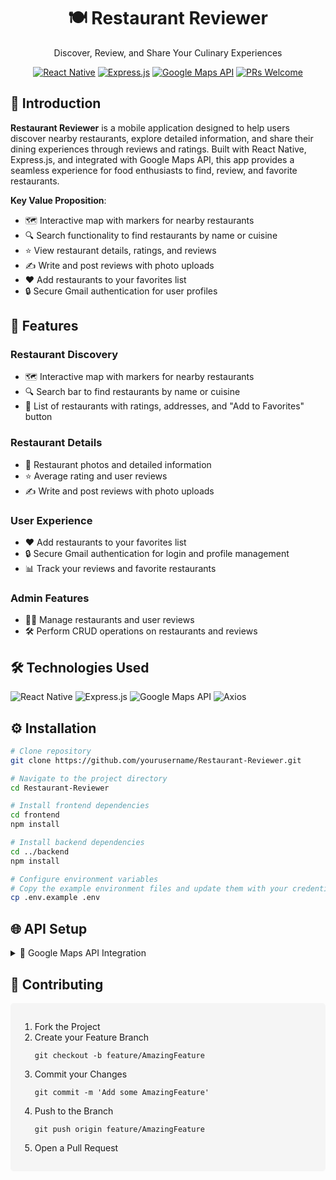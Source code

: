 
<h1 align="center">🍽️ Restaurant Reviewer</h1>
<p align="center">Discover, Review, and Share Your Culinary Experiences</p>

<div align="center">

[![React Native](https://img.shields.io/badge/React%20Native-0.73.6-61dafb?style=flat&logo=react)](https://reactnative.dev/)
[![Express.js](https://img.shields.io/badge/Express.js-4.18.2-000000?style=flat&logo=express)](https://expressjs.com/)
[![Google Maps API](https://img.shields.io/badge/Google%20Maps%20API-3.0-4285F4?style=flat&logo=google-maps)](https://developers.google.com/maps)
[![PRs Welcome](https://img.shields.io/badge/PRs-welcome-brightgreen.svg?style=flat)](https://makeapullrequest.com)

</div>

## 🌟 Introduction

**Restaurant Reviewer** is a mobile application designed to help users discover nearby restaurants, explore detailed information, and share their dining experiences through reviews and ratings. Built with React Native, Express.js, and integrated with Google Maps API, this app provides a seamless experience for food enthusiasts to find, review, and favorite restaurants.

**Key Value Proposition**:
- 🗺️ Interactive map with markers for nearby restaurants
- 🔍 Search functionality to find restaurants by name or cuisine
- ⭐ View restaurant details, ratings, and reviews
- ✍️ Write and post reviews with photo uploads
- ❤️ Add restaurants to your favorites list
- 🔒 Secure Gmail authentication for user profiles

<!--h2>🖼 Screenshots</h2>
<div align="center">
  <img src="./assets/screenshots/home.jpeg" width="30%" alt="Home Screen">
  <img src="./assets/screenshots/map.jpeg" width="30%" alt="Map View">
  <img src="./assets/screenshots/restaurant-list.jpeg" width="30%" alt="Restaurant List">
  
  <img src="./assets/screenshots/restaurant-detail.jpeg" width="30%" alt="Restaurant Detail">
  <img src="./assets/screenshots/review-form.jpeg" width="30%" alt="Review Form">
  <img src="./assets/screenshots/favorites.jpeg" width="30%" alt="Favorites">
</div-->

## 🚀 Features

### Restaurant Discovery
- 🗺️ Interactive map with markers for nearby restaurants
- 🔍 Search bar to find restaurants by name or cuisine
- 📜 List of restaurants with ratings, addresses, and "Add to Favorites" button

### Restaurant Details
- 📸 Restaurant photos and detailed information
- ⭐ Average rating and user reviews
- ✍️ Write and post reviews with photo uploads

### User Experience
- ❤️ Add restaurants to your favorites list
- 🔒 Secure Gmail authentication for login and profile management
- 📊 Track your reviews and favorite restaurants

### Admin Features
- 👨‍💼 Manage restaurants and user reviews
- 🛠️ Perform CRUD operations on restaurants and reviews

## 🛠️ Technologies Used

![React Native](https://img.shields.io/badge/-React_Native-61DAFB?logo=react&logoColor=white)
![Express.js](https://img.shields.io/badge/-Express.js-000000?logo=express&logoColor=white)
![Google Maps API](https://img.shields.io/badge/-Google%20Maps%20API-4285F4?logo=google-maps&logoColor=white)
![Axios](https://img.shields.io/badge/-Axios-5A29E4?logo=axios&logoColor=white)

## ⚙️ Installation

```bash
# Clone repository
git clone https://github.com/yourusername/Restaurant-Reviewer.git

# Navigate to the project directory
cd Restaurant-Reviewer

# Install frontend dependencies
cd frontend
npm install

# Install backend dependencies
cd ../backend
npm install

# Configure environment variables
# Copy the example environment files and update them with your credentials
cp .env.example .env
```
<h2>🌐 API Setup</h2> <details> <summary>📌 Google Maps API Integration</summary> <ol> <li>Visit <a href="https://developers.google.com/maps/documentation">Google Maps API</a></li> <li>Create a project in the Google Cloud Console</li> <li>Enable the Google Maps JavaScript API and Places API</li> <li>Generate an API key and add it to your `.env` file</li> </ol> </details><h2>🤝 Contributing</h2> <div style="background: #f5f5f5; padding: 15px; border-radius: 5px;"> <ol> <li>Fork the Project</li> <li>Create your Feature Branch <pre><code>git checkout -b feature/AmazingFeature</code></pre> </li> <li>Commit your Changes <pre><code>git commit -m 'Add some AmazingFeature'</code></pre> </li> <li>Push to the Branch <pre><code>git push origin feature/AmazingFeature</code></pre> </li> <li>Open a Pull Request</li> </ol> </div>
